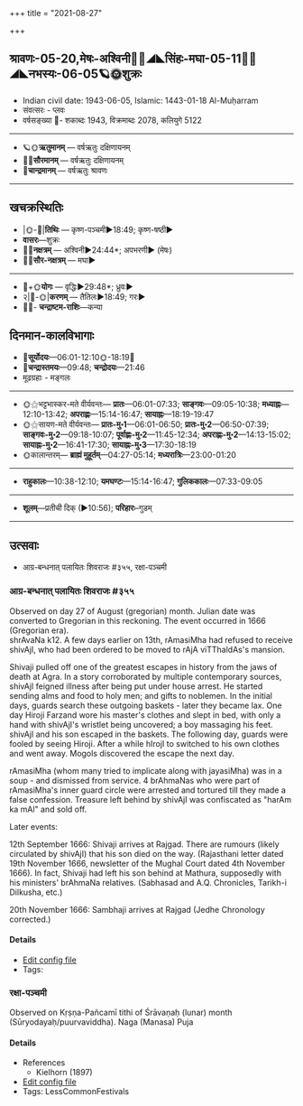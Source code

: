 +++
title = "2021-08-27"

+++
## श्रावणः-05-20,मेषः-अश्विनी🌛🌌◢◣सिंहः-मघा-05-11🌌🌞◢◣नभस्यः-06-05🪐🌞शुक्रः
- Indian civil date: 1943-06-05, Islamic: 1443-01-18 Al-Muḥarram
- संवत्सरः - प्लवः
- वर्षसङ्ख्या 🌛- शकाब्दः 1943, विक्रमाब्दः 2078, कलियुगे 5122
___________________
- 🪐🌞**ऋतुमानम्** — वर्षऋतुः दक्षिणायनम्
- 🌌🌞**सौरमानम्** — वर्षऋतुः दक्षिणायनम्
- 🌛**चान्द्रमानम्** — वर्षऋतुः श्रावणः
___________________


## खचक्रस्थितिः
- |🌞-🌛|**तिथिः** — कृष्ण-पञ्चमी►18:49; कृष्ण-षष्ठी►  
- **वासरः**—शुक्रः  
- 🌌🌛**नक्षत्रम्** — अश्विनी►24:44*; अपभरणी► (मेषः)  
- 🌌🌞**सौर-नक्षत्रम्** — मघा►  
___________________
- 🌛+🌞**योगः** — वृद्धिः►29:48*; ध्रुवः►  
- २|🌛-🌞|**करणम्** — तैतिलः►18:49; गरः►  
- 🌌🌛- **चन्द्राष्टम-राशिः**—कन्या  


## दिनमान-कालविभागाः
- 🌅**सूर्योदयः**—06:01-12:10🌞️-18:19🌇  
- 🌛**चन्द्रास्तमयः**—09:48; **चन्द्रोदयः**—21:46  
- मूढग्रहाः - मङ्गलः
___________________
- 🌞⚝भट्टभास्कर-मते वीर्यवन्तः— **प्रातः**—06:01-07:33; **साङ्गवः**—09:05-10:38; **मध्याह्नः**—12:10-13:42; **अपराह्णः**—15:14-16:47; **सायाह्नः**—18:19-19:47  
- 🌞⚝सायण-मते वीर्यवन्तः— **प्रातः-मु॰1**—06:01-06:50; **प्रातः-मु॰2**—06:50-07:39; **साङ्गवः-मु॰2**—09:18-10:07; **पूर्वाह्णः-मु॰2**—11:45-12:34; **अपराह्णः-मु॰2**—14:13-15:02; **सायाह्नः-मु॰2**—16:41-17:30; **सायाह्नः-मु॰3**—17:30-18:19  
- 🌞कालान्तरम्— **ब्राह्मं मुहूर्तम्**—04:27-05:14; **मध्यरात्रिः**—23:00-01:20  
___________________
- **राहुकालः**—10:38-12:10; **यमघण्टः**—15:14-16:47; **गुलिककालः**—07:33-09:05  
___________________
- **शूलम्**—प्रतीची दिक् (►10:56); **परिहारः**–गुडम्  
___________________

## उत्सवाः
- आग्र-बन्धनात् पलायितः शिवराजः #३५५, रक्षा-पञ्चमी
### आग्र-बन्धनात् पलायितः शिवराजः #३५५

Observed on day 27 of August (gregorian) month. Julian date was converted to Gregorian in this reckoning. The event occurred in 1666 (Gregorian era).  
shrAvaNa k12. A few days earlier on 13th, rAmasiMha had refused to receive shivAjI, who had been ordered to be moved to rAjA viTThaldAs's mansion.

Shivaji pulled off one of the greatest escapes in history from the jaws of death at Agra. In a story corroborated by multiple contemporary sources, shivAjI feigned illness after being put under house arrest. He started sending alms and food to holy men; and gifts to noblemen. In the initial days, guards search these outgoing baskets - later they became lax. One day Hiroji Farzand wore his master's clothes and slept in bed, with only a hand with shivAjI's wristlet being uncovered; a boy massaging his feet. shivAjI and his son escaped in the baskets. The following day, guards were fooled by seeing Hiroji. After a while hIrojI to switched to his own clothes and went away. Mogols discovered the escape the next day.

rAmasiMha (whom many tried to implicate along with jayasiMha) was in a soup - and dismissed from service. 4 brAhmaNas who were part of rAmasiMha's inner guard circle were arrested and tortured till they made a false confession. Treasure left behind by shivAjI was confiscated as "harAm ka mAl" and sold off.

Later events:

12th September 1666: Shivaji arrives at Rajgad. There are rumours (likely circulated by shivAjI) that his son died on the way. (Rajasthani letter dated 19th November 1666, newsletter of the Mughal Court dated 4th November 1666). In fact, Shivaji had left his son behind at Mathura, supposedly with his ministers' brAhmaNa relatives. (Sabhasad and A.Q. Chronicles, Tarikh-i Dilkusha, etc.) 

20th November 1666: Sambhaji arrives at Rajgad (Jedhe Chronology corrected.)


#### Details
- [Edit config file](https://github.com/jyotisham/adyatithi/tree/master/mahApuruSha/xatra-later/gregorian/day/08/27/Agra-bandhanAt_palAyitaH_shivarAjaH.toml)
- Tags: 


### रक्षा-पञ्चमी

Observed on Kṛṣṇa-Pañcamī tithi of Śrāvaṇaḥ (lunar) month (Sūryodayaḥ/puurvaviddha). Naga (Manasa) Puja

#### Details
- References
  - Kielhorn (1897)
- [Edit config file](https://github.com/jyotisham/adyatithi/tree/master/general/lunar_month/tithi/05/20/rakSA~paJcamI.toml)
- Tags: LessCommonFestivals


